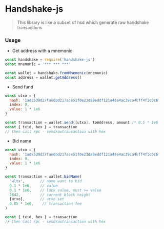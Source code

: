 # Handshake-js

> This library is like a subset of hsd which generate raw handshake transactions

### Usage

* Get address with a mnemonic

``` javascript
const handshake = require('handshake-js')
const mnemonic = '*** *** ***'

const wallet = handshake.fromMnemonic(mnemonic)
const address = wallet.getAddress()
```

* Send fund

```javascript
const utxo = {
  hash: '1ad8539d27fae6bd217ace51f0e23da8eddf121a48e4ac39ca4bff4f1c0c6f8c',
  index: 0,
  value: 1 * 1e6
}

const transaction = wallet.send([utxo], toAddress, amount /* 0.5 * 1e6 */, fee /* 0.01 * 1e6 */)
const { txid, hex } = transaction
// then call rpc - sendrawtransaction with hex
```

* Bid name

```javascript
const utxo = {
  hash: '1ad8539d27fae6bd217ace51f0e23da8eddf121a48e4ac39ca4bff4f1c0c6f8c',
  index: 0,
  value: 1 * 1e6
}

const transaction = wallet.bidName(
  'wltx',       // name want to bid
  0.1 * 1e6,    // value
  0.1 * 1e6,    // lock value, must >= value
  2842,         // current block height
  [utxo],       // utxo set
  0.05 * 1e6,    // transaction fee
)

const { txid, hex } = transaction
// then call rpc - sendrawtransaction with hex
```